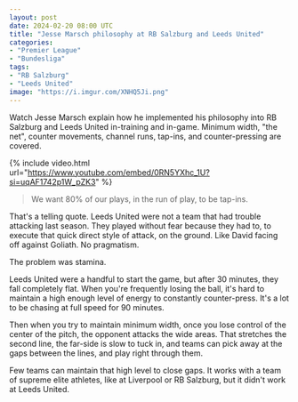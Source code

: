 ```yaml
---
layout: post
date: 2024-02-20 08:00 UTC
title: "Jesse Marsch philosophy at RB Salzburg and Leeds United"
categories:
- "Premier League"
- "Bundesliga"
tags:
- "RB Salzburg"
- "Leeds United"
image: "https://i.imgur.com/XNHQ5Ji.png"
---
```


Watch Jesse Marsch explain how he implemented his philosophy into RB Salzburg and Leeds United in-training and in-game. Minimum width, "the net", counter movements, channel runs, tap-ins, and counter-pressing are covered.

<!---more--->

{% include video.html url="https://www.youtube.com/embed/0RN5YXhc_1U?si=uqAF1742p1W_pZK3" %}

> We want 80% of our plays, in the run of play, to be tap-ins.

That's a telling quote. Leeds United were not a team that had trouble attacking last season. They played without fear because they had to, to execute that quick direct style of attack, on the ground. Like David facing off against Goliath. No pragmatism. 

The problem was stamina.

Leeds United were a handful to start the game, but after 30 minutes, they fall completely flat. When you're frequently losing the ball, it's hard to maintain a high enough level of energy to constantly counter-press. It's a lot to be chasing at full speed for 90 minutes. 

Then when you try to maintain minimum width, once you lose control of the center of the pitch, the opponent attacks the wide areas. That stretches the second line, the far-side is slow to tuck in, and teams can pick away at the gaps between the lines, and play right through them. 

Few teams can maintain that high level to close gaps. It works with a team of supreme elite athletes, like at Liverpool or RB Salzburg, but it didn't work at Leeds United.